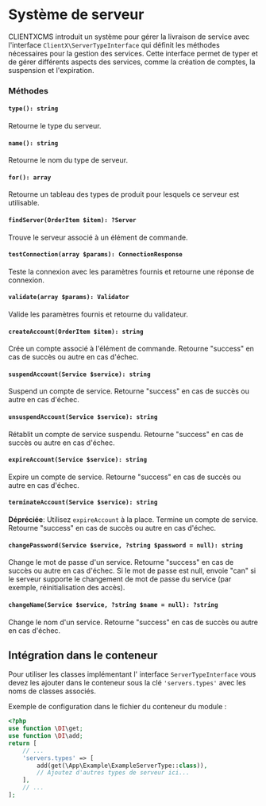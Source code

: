 
# Système de serveur

CLIENTXCMS introduit un système pour gérer la livraison de service avec l'interface `ClientX\ServerTypeInterface`  qui définit les méthodes nécessaires pour la gestion des services. Cette interface permet de typer et de gérer différents aspects des services, comme la création de comptes, la suspension et l'expiration.

### Méthodes

#### `type(): string`

Retourne le type du serveur.

#### `name(): string`

Retourne le nom du type de serveur.

#### `for(): array`

Retourne un tableau des types de produit pour lesquels ce serveur est utilisable.

#### `findServer(OrderItem $item): ?Server`

Trouve le serveur associé à un élément de commande.

#### `testConnection(array $params): ConnectionResponse`

Teste la connexion avec les paramètres fournis et retourne une réponse de connexion.

#### `validate(array $params): Validator`

Valide les paramètres fournis et retourne du validateur.

#### `createAccount(OrderItem $item): string`

Crée un compte associé à l'élément de commande. Retourne "success" en cas de succès ou autre en cas d'échec.

#### `suspendAccount(Service $service): string`

Suspend un compte de service. Retourne "success" en cas de succès ou autre en cas d'échec.

#### `unsuspendAccount(Service $service): string`

Rétablit un compte de service suspendu. Retourne "success" en cas de succès ou autre en cas d'échec.

#### `expireAccount(Service $service): string`

Expire un compte de service. Retourne "success" en cas de succès ou autre en cas d'échec.

#### `terminateAccount(Service $service): string`

**Dépréciée**: Utilisez `expireAccount` à la place. Termine un compte de service. Retourne "success" en cas de succès ou autre en cas d'échec.

#### `changePassword(Service $service, ?string $password = null): string`

Change le mot de passe d'un service. Retourne "success" en cas de succès ou autre en cas d'échec. Si le mot de passe est null, envoie "can" si le serveur supporte le changement de mot de passe du service (par exemple, réinitialisation des accès).

#### `changeName(Service $service, ?string $name = null): ?string`

Change le nom d'un service. Retourne "success" en cas de succès ou autre en cas d'échec.

## Intégration dans le conteneur

Pour utiliser les classes implémentant l' interface `ServerTypeInterface`  vous devez les ajouter dans le conteneur sous la clé `'servers.types'` avec les noms de classes associés.

Exemple de configuration dans le fichier du conteneur du module :

```php
<?php
use function \DI\get;
use function \DI\add;
return [
    // ...
    'servers.types' => [
        add(get(\App\Example\ExampleServerType::class)),
        // Ajoutez d'autres types de serveur ici...
    ],
    // ...
];
```